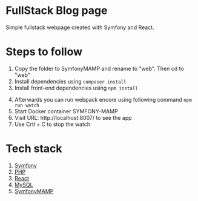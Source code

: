 # FullStack Blog page

Simple fullstack webpage created with Symfony and React.

# Steps to follow

1. Copy the folder to SymfonyMAMP and rename to "web". Then cd to "web"
2. Install dependencies using `composer install`
3. Install front-end dependencies using `npm install`
<!-- 4. Do the migration:

   - Open file .env in "SYMFONY-MAMP" folder (not the "web" folder!)
   - Rename database to `DATABASE_NAME=ToDOdb `. ToDOdb is the database we use for the to do list.
   - Open Docker > symfony-mamp_www_1 > CLI
   - cd to "web" folder
   - Run `php bin/console make:migration`
   - Run `php bin/console doctrine:migrations:migrate`. If you get errors that ToDOdb doesn't exist restart docker container a few times. -->

4. Afterwards you can run webpack encore using following command
   `npm run watch`
5. Start Docker container SYMFONY-MAMP
6. Visit URL: http://localhost:8007/ to see the app
7. Use Crtl + C to stop the watch

# Tech stack

1.  [Symfony](https://symfony.com/)
2.  [PHP](https://www.php.net/)
3.  [React](https://react.org)
4.  [MySQL](https://www.mysql.com)
5.  [SymfonyMAMP](https://github.com/kalwar/Symfony-MAMP)
